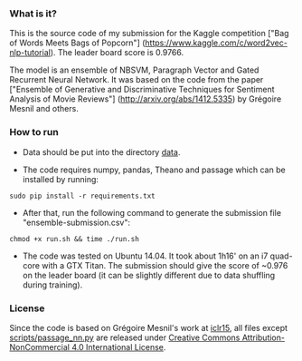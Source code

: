 ### What is it? ###
This is the source code of my submission for the Kaggle competition ["Bag of Words Meets Bags of Popcorn"]
(https://www.kaggle.com/c/word2vec-nlp-tutorial). The leader board score is 0.9766.

The model is an ensemble of NBSVM, Paragraph Vector and Gated Recurrent Neural Network. It was based on the code 
from the paper ["Ensemble of Generative and Discriminative Techniques for Sentiment Analysis of Movie Reviews"]
(http://arxiv.org/abs/1412.5335) by Grégoire Mesnil and others.

### How to run ###
* Data should be put into the directory [data](https://github.com/vinhkhuc/kaggle-sentiment-popcorn/tree/master/data).

* The code requires numpy, pandas, Theano and passage which can be installed by running: 
```
sudo pip install -r requirements.txt
```

* After that, run the following command to generate the submission file "ensemble-submission.csv":
```
chmod +x run.sh && time ./run.sh
```

* The code was tested on Ubuntu 14.04. It took about 1h16' on an i7 quad-core with a GTX Titan. The submission should give 
the score of ~0.976 on the leader board (it can be slightly different due to data shuffling during training).

### License ###
Since the code is based on Grégoire Mesnil's work at [iclr15](https://github.com/mesnilgr/iclr15), all files except 
[scripts/passage_nn.py](https://github.com/vinhkhuc/kaggle-sentiment-popcorn/blob/master/scripts/passage_nn.py)
are released under [Creative Commons Attribution-NonCommercial 4.0 International License](http://creativecommons.org/licenses/by-nc/4.0/).

